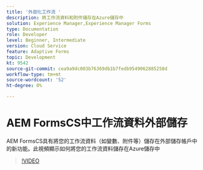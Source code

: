 ```yaml
---
title: '外部化工作流 '
description: 將工作流資料和附件儲存在Azure儲存中
solution: Experience Manager,Experience Manager Forms
type: Documentation
role: Developer
level: Beginner, Intermediate
version: Cloud Service
feature: Adaptive Forms
topic: Development
kt: 9542
source-git-commit: cea9a9dc003b76369db1b7fedb9549062885258d
workflow-type: tm+mt
source-wordcount: '52'
ht-degree: 0%

---
```


# AEM FormsCS中工作流資料外部儲存

AEM FormsCS具有將您的工作流資料（如變數、附件等）儲存在外部儲存帳戶中的新功能。此視頻顯示如何將您的工作流資料儲存在Azure儲存中

>[!VIDEO](https://video.tv.adobe.com/v/339610?quality=12&learn=on)
